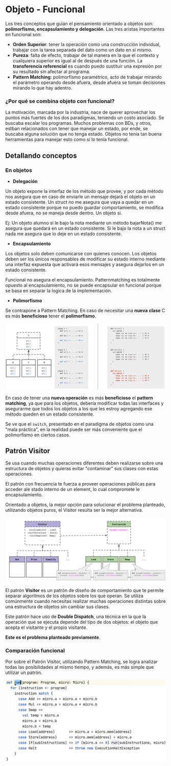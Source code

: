 # Objeto - Funcional
Los tres conceptos que guían el pensamiento orientado a objetos son: **polimorfismo, encapsulamiento y delegación**.
Las tres aristas importantes en funcional son:
- **Orden Superior**: tener la operación como una construcción individual, trabajar con la tarea separada del dato como un dato en sí mismo.
- **Pureza**: falta de efecto, trabajar de tal manera en la que el contexto y cualquiera superior es igual al de después de una función. La **transferencia referencial** es cuando puedo sustituir una expresión por su resultado sin afectar al programa.
- **Pattern Matching**: polimorfismo paramétrico, acto de trabajar mirando el parámetro operando desde afuera, desde afuera se toman decisiones mirando lo que hay adentro.

### ¿Por qué se combina objeto con funcional?
La motivación, marcada por la industria, nace de querer aprovechar los puntos más fuertes de los dos paradigmas, teniendo un costo asociado. Se buscaba escalar los programas. Muchos problemas con BDs, y otros, estban relacionados con tener que manejar un estado, por ende, se buscaba alguna solución que no tenga estado. Objetos no tenía tan buena herramientas para manejar esto como sí lo tenía funcional.

## Detallando conceptos
### En objetos
- **Delegación**

Un objeto expone la interfaz de los método que provee, y por cada método nos asegura que en caso de enviarle un mensaje dejará el objeto en un estado consistente. Un struct no me asegura que vaya a quedar en un estado consistente porque no puedo guardar comportamiento, se modifica desde afuera, no se maneja desde dentro. Un objeto si.

Ej: Un objeto alumno si le bajo la nota mediante un método bajarNota() me asegura que quedará en un estado consistente. Si le bajo la nota a un struct nada me asegura que lo deje en un estado consistente.

- **Encapsulamiento**

Los objetos solo deben comunicarse con quienes conocen. Los objetos deben ser los únicos responsables de modificar su estado interno mediante una interfaz expuesta que activará esos mensajes y asegura dejarlos en un estado consistente.

Funcional no asegura el encapsulamiento. Patternmatching es totalmente opuesto al encapsulamiento, no se puede encapsular en funcional porque se basa en separar la logica de la implementación.

- **Polimorfismo**

Se contrapone a Pattern Matching. En caso de necesitar una **nueva** **clase** C es más **beneficioso** tener el **polimorfismo**. 

![alt text](image-25.png)

En caso de tener una **nueva operación** es más **beneficioso** el **pattern** **matching**, ya que para los objetos, debería modificar todas las interfaces y asegurarme que todos los objetos a los que les estroy agregando ese método queden en un estado consistente.

Se ve que el `switch`, presentado en el paradigma de objetos como una "mala práctica", en la realidad puede ser más conveniente que el polimorfismo en ciertos casos.

## Patrón Visitor
Se usa cuando muchas operaciones diferentes deben realizarse sobre una estructura de objetos y quieras evitar "contaminar" sus clases con estas operaciones.

El patrón con frecuencia te fuerza a proveer operaciones públicas para acceder ale stado interno de un element, lo cual compromete le encapsulamiento.

Orientado a objetos, la mejor opción para solucionar el problema planteado, utilizando objetos puros, el Visitor resulta ser la mejor alternativa.

![alt text](image-26.png)

El patrón **Visitor** es un patrón de diseño de comportamiento que te permite separar algoritmos de los objetos sobre los que operan. Se utiliza comúnmente cuando necesitas realizar muchas operaciones distintas sobre una estructura de objetos sin cambiar sus clases.

Este patrón hace uso de **Double Dispatch**, una técnica en la que la operación que se ejecuta depende del tipo de dos objetos: el objeto que acepta el visitante y el propio visitante.

**Este es el problema planteado previamente**.

### Comparación funcional
Por sobre el Patrón Visitor, utilizando Pattern Matching, se logra analizar todas las posibilidades al mismo tiempo, y además, es más simple que utilizar un patrón.

![alt text](image-27.png)